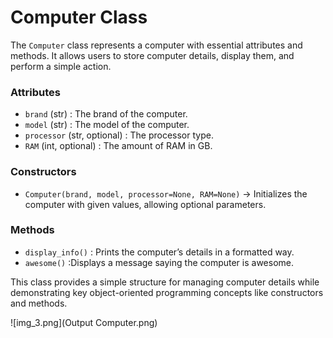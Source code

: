 # Computer Class 

The `Computer` class represents a computer with essential attributes and methods. It allows users to store computer details, display them, and perform a simple action.

### Attributes 
- `brand` (str) : The brand of the computer.  
- `model` (str) : The model of the computer.  
- `processor` (str, optional) : The processor type.  
- `RAM` (int, optional) : The amount of RAM in GB.  

### Constructors 
- `Computer(brand, model, processor=None, RAM=None)` → Initializes the computer with given values, allowing optional parameters.  

### Methods
- `display_info()` : Prints the computer’s details in a formatted way.  
- `awesome()` :Displays a message saying the computer is awesome.  

This class provides a simple structure for managing computer details while demonstrating key object-oriented programming concepts like constructors and methods.  

![img_3.png](Output Computer.png)